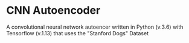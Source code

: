 # CNN Autoencoder
A convolutional neural network autoencer written in Python (v.3.6) with Tensorflow (v.1.13) that uses the "Stanford Dogs" Dataset
